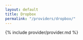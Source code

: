 ```yaml
---
layout: default
title: Dropbox
permalink: "/providers/dropbox/"
---
```


{% include provider/provider.md %}
